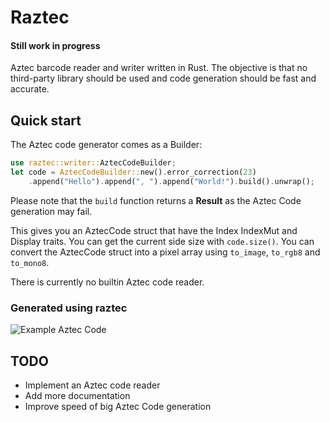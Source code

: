 # Raztec
#### **Still work in progress**

Aztec barcode reader and writer written in Rust.
The objective is that no third-party library should be used and code generation
should be fast and accurate.

## Quick start

The Aztec code generator comes as a Builder:
```Rust
use raztec::writer::AztecCodeBuilder;
let code = AztecCodeBuilder::new().error_correction(23)
    .append("Hello").append(", ").append("World!").build().unwrap();
```
Please note that the `build` function returns a **Result** as the Aztec Code
generation may fail.

This gives you an AztecCode struct that have the Index IndexMut and Display
traits. You can get the current side size with `code.size()`.
You can convert the AztecCode struct into a pixel array using `to_image`,
`to_rgb8` and `to_mono8`.

There is currently no builtin Aztec code reader.

### Generated using raztec

![Example Aztec Code](https://i.imgur.com/HmgLg70.png)

## TODO

- Implement an Aztec code reader
- Add more documentation
- Improve speed of big Aztec Code generation
